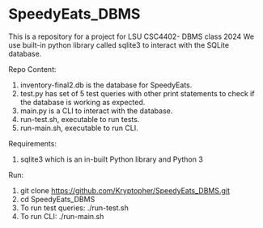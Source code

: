 # SpeedyEats_DBMS
This is a repository for a project for LSU CSC4402- DBMS class 2024
We use built-in python library called sqlite3 to interact with the SQLite database.

Repo Content:  

1. inventory-final2.db is the database for SpeedyEats.
2. test.py has set of 5 test queries with other print statements to check if the database is working as expected.
3. main.py is a CLI to interact with the database.
4. run-test.sh, executable to run tests. 
5. run-main.sh, executable to run CLI.

Requirements:

1. sqlite3 which is an in-built Python library and Python 3

Run:

1. git clone https://github.com/Kryptopher/SpeedyEats_DBMS.git
2. cd SpeedyEats_DBMS 
3. To run test queries:
    ./run-test.sh
4. To run CLI:
    ./run-main.sh



